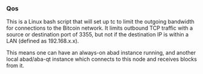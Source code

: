 ### Qos ###

This is a Linux bash script that will set up tc to limit the outgoing bandwidth for connections to the Bitcoin network. It limits outbound TCP traffic with a source or destination port of 3355, but not if the destination IP is within a LAN (defined as 192.168.x.x).

This means one can have an always-on abad instance running, and another local abad/aba-qt instance which connects to this node and receives blocks from it.
